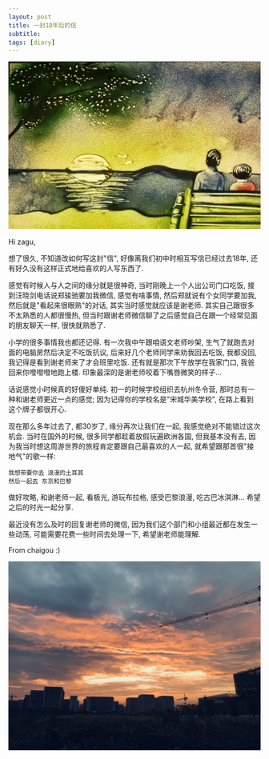 ```yaml
---
layout: post
title: 一封18年后的信
subtitle: 
tags: [diary]
---
```

![ths_sun](/img/posts/diary/back_sand.jpeg)

Hi zagu,

想了很久, 不知道改如何写这封"信", 好像离我们初中时相互写信已经过去18年, 还有好久没有这样正式地给喜欢的人写东西了.

感觉有时候人与人之间的缘分就是很神奇, 当时刚晚上一个人出公司门口吃饭, 接到汪晓剑电话说郑骏驰要加我微信, 感觉有啥事情, 然后郑就说有个女同学要加我, 然后就是"看起来很眼熟"的对话, 其实当时感觉就应该是谢老师. 其实自己跟很多不太熟悉的人都很慢热, 但当时跟谢老师微信聊了之后感觉自己在跟一个经常见面的朋友聊天一样, 很快就熟悉了.

小学的很多事情我也都还记得. 有一次我中午跟咱语文老师吵架, 生气了就跑去对面的电脑房然后决定不吃饭抗议, 后来好几个老师同学来劝我回去吃饭, 我都没回, 我记得是看到谢老师来了才会班里吃饭. 还有就是那次下午放学在我家门口, 我爸回来你噔噔噔地跑上楼. 印象最深的是谢老师咬着下嘴唇微笑的样子...

话说感觉小时候真的好傻好单纯. 初一的时候学校组织去杭州冬令营, 那时总有一种和谢老师更近一点的感觉; 因为记得你的学校名是"宋城华美学校", 在路上看到这个牌子都很开心.

现在那么多年过去了, 都30岁了, 缘分再次让我们在一起, 我感觉绝对不能错过这次机会. 当时在国外的时候, 很多同学都趁着放假玩遍欧洲各国, 但我基本没有去, 因为我当时想这周游世界的旅程肯定要跟自己最喜欢的人一起, 就希望跟那首很"接地气"的歌一样:

```
我想带要你去 浪漫的土耳其
然后一起去 东京和巴黎
```

做好攻略, 和谢老师一起, 看极光, 游玩布拉格, 感受巴黎浪漫, 吃古巴冰淇淋... 希望之后的时光一起分享.

最近没有怎么及时的回复谢老师的微信, 因为我们这个部门和小组最近都在发生一些动荡, 可能需要花费一些时间去处理一下, 希望谢老师能理解.

From chaigou :)

![ths_sun](/img/posts/diary/ths_sun.jpg)